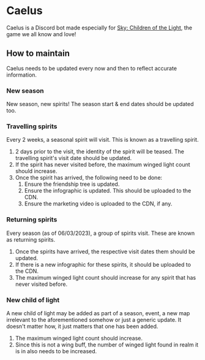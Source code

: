 # Caelus

Caelus is a Discord bot made especially for [Sky: Children of the Light][thatskygame], the game we all know and love!

## How to maintain

Caelus needs to be updated every now and then to reflect accurate information.

### New season

New season, new spirits! The season start & end dates should be updated too.

### Travelling spirits

Every 2 weeks, a seasonal spirit will visit. This is known as a travelling spirit.

1. 2 days prior to the visit, the identity of the spirit will be teased. The travelling spirit's visit date should be updated.
2. If the spirit has never visited before, the maximum winged light count should increase.
3. Once the spirit has arrived, the following need to be done:
   1. Ensure the friendship tree is updated.
   2. Ensure the infographic is updated. This should be uploaded to the CDN.
   3. Ensure the marketing video is uploaded to the CDN, if any.

### Returning spirits

Every season (as of 06/03/2023), a group of spirits visit. These are known as returning spirits.

1. Once the spirits have arrived, the respective visit dates them should be updated.
2. If there is a new infographic for these spirits, it should be uploaded to the CDN.
3. The maximum winged light count should increase for any spirit that has never visited before.

### New child of light

A new child of light may be added as part of a season, event, a new map irrelevant to the aforementioned somehow or just a generic update. It doesn't matter how, it just matters that one has been added.

1. The maximum winged light count should increase.
2. Since this is not a wing buff, the number of winged light found in realm it is in also needs to be increased.

[thatskygame]: https://thatskygame.com
